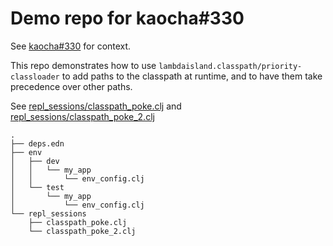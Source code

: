 # Demo repo for kaocha#330

See [kaocha#330](https://github.com/lambdaisland/kaocha/issues/330) for context.

This repo demonstrates how to use `lambdaisland.classpath/priority-classloader`
to add paths to the classpath at runtime, and to have them take precedence over
other paths.

See [repl_sessions/classpath_poke.clj](repl_sessions/classpath_poke.clj) and [repl_sessions/classpath_poke_2.clj](repl_sessions/classpath_poke_2.clj)

```
.
├── deps.edn
├── env
│   ├── dev
│   │   └── my_app
│   │       └── env_config.clj
│   └── test
│       └── my_app
│           └── env_config.clj
└── repl_sessions
    ├── classpath_poke.clj
    └── classpath_poke_2.clj
```
